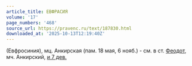 ```yaml
---
article_title: ЕВФРАСИЯ
volume: '17'
page_numbers: '468'
source_url: https://pravenc.ru/text/187830.html
downloaded_at: '2025-10-13T12:19:40Z'
---
```


(Евфросиния), мц. Анкирская (пам. 18 мая, 6 нояб.) - см. в ст. [Феодот](https://pravenc.ru/text/Феодот.html), мч. Анкирский, [и 7 дев.](<https://pravenc.ru/text/и 7 дев .html>)
